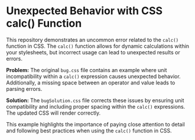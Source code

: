 # Unexpected Behavior with CSS calc() Function
This repository demonstrates an uncommon error related to the `calc()` function in CSS. The `calc()` function allows for dynamic calculations within your stylesheets, but incorrect usage can lead to unexpected results or errors.

**Problem:**
The original `bug.css` file contains an example where unit incompatibility within a `calc()` expression causes unexpected behavior.  Additionally, a missing space between an operator and value leads to parsing errors.

**Solution:**
The `bugSolution.css` file corrects these issues by ensuring unit compatibility and including proper spacing within the `calc()` expressions. The updated CSS will render correctly.

This example highlights the importance of paying close attention to detail and following best practices when using the `calc()` function in CSS.
